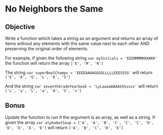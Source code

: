 # No Neighbors the Same

## Objective

Write a function which takes a string as an argument and returns an array of items without any elements with the same value next to each other AND preserving the original order of elements.

For example, if given the following string 
`var myInitials = 'EEEMMMMKKKKKK'`
the function will return the array
`['E', 'M', 'K']`

The string
`var superBowlChamps = 'EEEEAAAAGGGGLLLLLEEESSSS'`
will return `['E', 'A', 'G', 'L', 'E', 'S']`

And the string
`var seventhGradeYearbook = 'LyLaaaaAAAASSSssss'`
will return
`['L', 'y', 'L', 'a', 'A', 'S', 's']`

## Bonus

Update the function to run if the argument is an array, as well as a string. If given the array
`var alphabetSoup = ['A', 'A', 'B', 'C', 'C', 'C', 'D', 'D', 'E', 'E', 'E']`
will return
`['A', 'B', 'C', 'D', 'E']`
